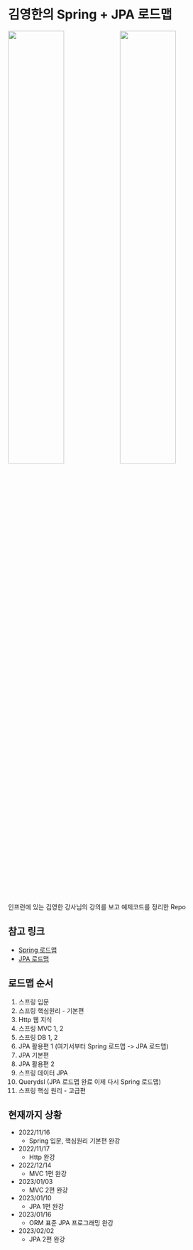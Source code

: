 # 김영한의 Spring + JPA 로드맵

<img src = "https://user-images.githubusercontent.com/113499373/202458810-1908d2f3-b726-4833-a55e-41025701b87d.png" width = "50%" height = "50%"><img src = "https://user-images.githubusercontent.com/113499373/202458794-4a2e6e00-7ced-4c47-8d35-a845dedcc73a.png" width = "50%" height = "50%">

인프런에 있는 김영한 강사님의 강의를 보고 예제코드를 정리한 Repo

## 참고 링크
- [Spring 로드맵](https://www.inflearn.com/roadmaps/373)
- [JPA 로드맵](https://www.inflearn.com/roadmaps/149)

## 로드맵 순서
1. 스프링 입문
2. 스프링 핵심원리 - 기본편
3. Http 웹 지식
4. 스프링 MVC 1, 2
5. 스프링 DB  1, 2
6. JPA 활용편 1 (여기서부터 Spring 로드맵 -> JPA 로드맵)
7. JPA 기본편
8. JPA 활용편 2
9. 스프링 데이터 JPA
10. Querydsl (JPA 로드맵 완료 이제 다시 Spring 로드맵)
11. 스프링 핵심 원리 - 고급편 



## 현재까지 상황
- 2022/11/16
  * Spring 입문, 핵심원리 기본편 완강
- 2022/11/17
  * Http 완강
- 2022/12/14
  * MVC 1편 완강
- 2023/01/03
  * MVC 2편 완강 
- 2023/01/10
  * JPA 1편 완강
- 2023/01/16
  * ORM 표준 JPA 프로그래밍 완강
- 2023/02/02
  * JPA 2편 완강
